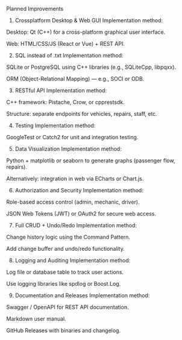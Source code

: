 Planned Improvements
1. Crossplatform Desktop & Web GUI
Implementation method:

Desktop: Qt (C++) for a cross-platform graphical user interface.

Web: HTML/CSS/JS (React or Vue) + REST API.

2. SQL instead of .txt
Implementation method:

SQLite or PostgreSQL using C++ libraries (e.g., SQLiteCpp, libpqxx).

ORM (Object-Relational Mapping) — e.g., SOCI or ODB.

3. RESTful API
Implementation method:

C++ framework: Pistache, Crow, or cpprestsdk.

Structure: separate endpoints for vehicles, repairs, staff, etc.

4. Testing
Implementation method:

GoogleTest or Catch2 for unit and integration testing.

5. Data Visualization
Implementation method:

Python + matplotlib or seaborn to generate graphs (passenger flow, repairs).

Alternatively: integration in web via ECharts or Chart.js.

6. Authorization and Security
Implementation method:

Role-based access control (admin, mechanic, driver).

JSON Web Tokens (JWT) or OAuth2 for secure web access.

7. Full CRUD + Undo/Redo
Implementation method:

Change history logic using the Command Pattern.

Add change buffer and undo/redo functionality.

8. Logging and Auditing
Implementation method:

Log file or database table to track user actions.

Use logging libraries like spdlog or Boost.Log.

9. Documentation and Releases
Implementation method:

Swagger / OpenAPI for REST API documentation.

Markdown user manual.

GitHub Releases with binaries and changelog.